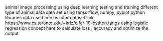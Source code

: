 animal image processing using deep learning testing and training different type of animal data data set
using tensorflow, numpy, pyplot python libraries
data used here is cifar dataset
link: https://www.cs.toronto.edu/~kriz/cifar-10-python.tar.gz
using logistic regression concept here to calculate loss , accuracy and optimize the output
